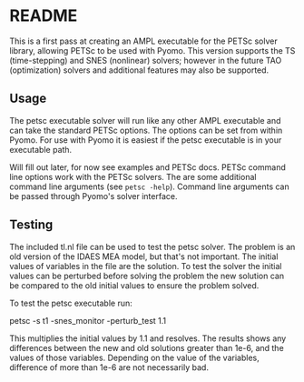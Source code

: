 # README

This is a first pass at creating an AMPL executable for the PETSc solver library, allowing PETSc to be used with Pyomo.  This version supports the TS (time-stepping) and SNES (nonlinear) solvers; however in the future TAO (optimization) solvers and additional features may also be supported.

## Usage

The petsc executable solver will run like any other AMPL executable and can take the standard PETSc options.  The options can be set from within Pyomo.  For use with Pyomo it is easiest if the petsc executable is in your executable path.

<TODO> Will fill out later, for now see examples and PETSc docs.  PETSc command line options work with the PETSc solvers. The are some additional command line arguments (see ```petsc -help```).  Command line arguments can be passed through Pyomo's solver interface.

## Testing

The included tl.nl file can be used to test the petsc solver. The problem is an old version of the IDAES MEA model, but that's not important. The initial values of variables in the file are the solution.  To test the solver the initial values can be perturbed before solving the problem the new solution can be compared to the old initial values to ensure the problem solved.

To test the petsc executable run:

petsc -s t1 -snes_monitor -perturb_test 1.1

This multiplies the initial values by 1.1 and resolves.  The results shows any differences between the new and old solutions greater than 1e-6, and the values of those variables.  Depending on the value of the variables, difference of more than 1e-6 are not necessarily bad.

